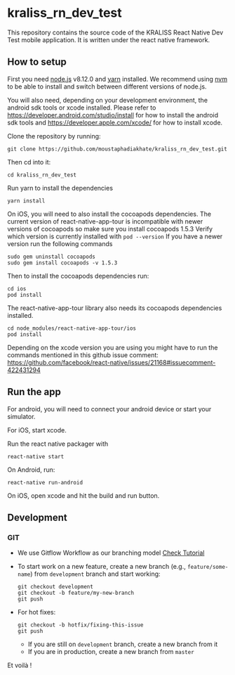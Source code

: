 # kraliss_rn_dev_test

This repository contains the source code of the KRALISS React Native Dev Test mobile application. It is written under the react native framework.

## How to setup

First you need [node.js](https://nodejs.org/en/) v8.12.0 and [yarn](https://yarnpkg.com/) installed. We recommend using [nvm](https://github.com/creationix/nvm) to be able to install and switch between different versions of node.js.

You will also need, depending on your development environment, the android sdk tools or xcode installed.
Please refer to https://developer.android.com/studio/install for how to install the android sdk tools and https://developer.apple.com/xcode/ for how to install xcode.

Clone the repository by running:

```
git clone https://github.com/moustaphadiakhate/kraliss_rn_dev_test.git
```

Then cd into it:

```
cd kraliss_rn_dev_test
```

Run yarn to install the dependencies

```
yarn install
```

On iOS, you will need to also install the cocoapods dependencies.
The current version of react-native-app-tour is incompatible with newer versions
of cocoapods so make sure you install cocoapods 1.5.3
Verify which version is currently installed with `pod --version`
If you have a newer version run the following commands

```
sudo gem uninstall cocoapods
sudo gem install cocoapods -v 1.5.3
```

Then to install the cocoapods dependencies run:

```
cd ios
pod install
```

The react-native-app-tour library also needs its cocoapods dependencies installed.

```
cd node_modules/react-native-app-tour/ios
pod install
```

Depending on the xcode version you are using you might have to run the commands mentioned in this github issue comment: https://github.com/facebook/react-native/issues/21168#issuecomment-422431294

## Run the app

For android, you will need to connect your android device or start your simulator.

For iOS, start xcode.

Run the react native packager with

```
react-native start
```

On Android, run:

```
react-native run-android
```

On iOS, open xcode and hit the build and run button.

## Development

### GIT

- We use Gitflow Workflow as our branching model [Check Tutorial](https://www.atlassian.com/git/tutorials/comparing-workflows/gitflow-workflow)

- To start work on a new feature, create a new branch (e.g., `feature/some-name`) from `development` branch and start working:
  ```
  git checkout development
  git checkout -b feature/my-new-branch
  git push
  ```
- For hot fixes:
  ```
  git checkout -b hotfix/fixing-this-issue
  git push
  ```
  - If you are still on `development` branch, create a new branch from it
  - If you are in production, create a new branch from `master`

Et voilà !
